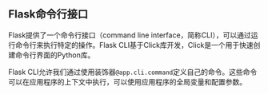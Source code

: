 ## Flask命令行接口

Flask提供了一个命令行接口（command line interface，简称CLI），可以通过运行命令行来执行特定的操作。Flask CLI基于Click库开发，Click是一个用于快速创建命令行界面的Python库。

Flask CLI允许我们通过使用装饰器`@app.cli.command`定义自己的命令。这些命令可以在应用程序的上下文中执行，可以使用应用程序的全局变量和配置参数。